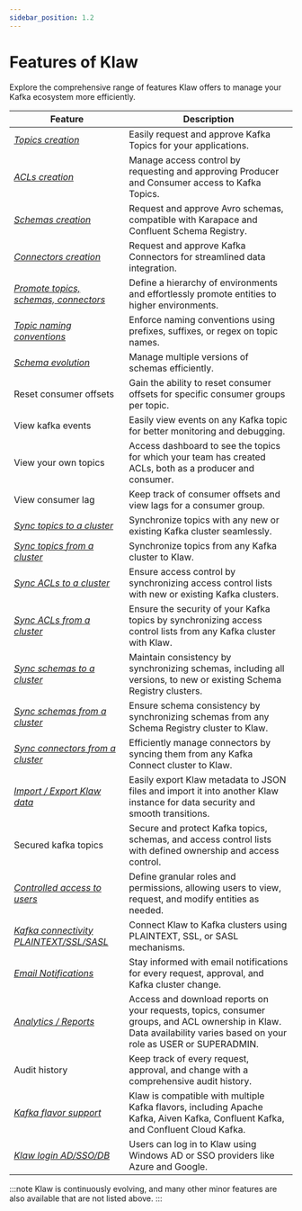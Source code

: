 ```yaml
---
sidebar_position: 1.2
---
```


# Features of Klaw

Explore the comprehensive range of features Klaw offers to manage your Kafka ecosystem more efficiently.

| Feature                                                                                        | Description                                                                                                                                                          |
| ---------------------------------------------------------------------------------------------- | -------------------------------------------------------------------------------------------------------------------------------------------------------------------- |
| [_Topics creation_](HowTo/topics/Request-a-new-topic)                                          | Easily request and approve Kafka Topics for your applications.                                                                                                       |
| [_ACLs creation_](HowTo/subscriptions/Request-a-subscription)                                  | Manage access control by requesting and approving Producer and Consumer access to Kafka Topics.                                                                      |
| [_Schemas creation_](HowTo/schemas/Request-a-schema)                                           | Request and approve Avro schemas, compatible with Karapace and Confluent Schema Registry.                                                                            |
| [_Connectors creation_](HowTo/connectors/Request-a-new-connector)                              | Request and approve Kafka Connectors for streamlined data integration.                                                                                               |
| [_Promote topics, schemas, connectors_](HowTo/topics/Promote-a-topic)                          | Define a hierarchy of environments and effortlessly promote entities to higher environments.                                                                         |
| [_Topic naming conventions_](HowTo/environments)                                               | Enforce naming conventions using prefixes, suffixes, or regex on topic names.                                                                                        |
| [_Schema evolution_](HowTo/schemas/manage-schemas)                                             | Manage multiple versions of schemas efficiently.                                                                                                                     |
| Reset consumer offsets                                                                         | Gain the ability to reset consumer offsets for specific consumer groups per topic.                                                                                   |
| View kafka events                                                                              | Easily view events on any Kafka topic for better monitoring and debugging.                                                                                           |
| View your own topics                                                                           | Access dashboard to see the topics for which your team has created ACLs, both as a producer and consumer.                                                            |
| View consumer lag                                                                              | Keep track of consumer offsets and view lags for a consumer group.                                                                                                   |
| [_Sync topics to a cluster_](HowTo/kafka-cluster-migration/sync-topics-to-cluster)             | Synchronize topics with any new or existing Kafka cluster seamlessly.                                                                                                |
| [_Sync topics from a cluster_](HowTo/kafka-cluster-migration/sync-topics-from-cluster)         | Synchronize topics from any Kafka cluster to Klaw.                                                                                                                   |
| [_Sync ACLs to a cluster_](HowTo/kafka-cluster-migration/sync-acls-to-cluster)                 | Ensure access control by synchronizing access control lists with new or existing Kafka clusters.                                                                     |
| [_Sync ACLs from a cluster_](HowTo/kafka-cluster-migration/sync-acls-from-cluster)             | Ensure the security of your Kafka topics by synchronizing access control lists from any Kafka cluster with Klaw.                                                     |
| [_Sync schemas to a cluster_](HowTo/kafka-cluster-migration/sync-schemas-to-cluster)           | Maintain consistency by synchronizing schemas, including all versions, to new or existing Schema Registry clusters.                                                  |
| [_Sync schemas from a cluster_](HowTo/kafka-cluster-migration/sync-schemas-from-cluster)       | Ensure schema consistency by synchronizing schemas from any Schema Registry cluster to Klaw.                                                                         |
| [_Sync connectors from a cluster_](HowTo/kafka-cluster-migration/sync-connectors-from-cluster) | Efficiently manage connectors by syncing them from any Kafka Connect cluster to Klaw.                                                                                |
| [_Import / Export Klaw data_](HowTo/exportimport)                                              | Easily export Klaw metadata to JSON files and import it into another Klaw instance for data security and smooth transitions.                                         |
| Secured kafka topics                                                                           | Secure and protect Kafka topics, schemas, and access control lists with defined ownership and access control.                                                        |
| [_Controlled access to users_](HowTo/rolespermissions)                                         | Define granular roles and permissions, allowing users to view, request, and modify entities as needed.                                                               |
| [_Kafka connectivity PLAINTEXT/SSL/SASL_](HowTo/clusterconnectivity)                           | Connect Klaw to Kafka clusters using PLAINTEXT, SSL, or SASL mechanisms.                                                                                             |
| [_Email Notifications_](HowTo/notifications)                                                   | Stay informed with email notifications for every request, approval, and Kafka cluster change.                                                                        |
| [_Analytics / Reports_](HowTo/analytics)                                                       | Access and download reports on your requests, topics, consumer groups, and ACL ownership in Klaw. Data availability varies based on your role as USER or SUPERADMIN. |
| Audit history                                                                                  | Keep track of every request, approval, and change with a comprehensive audit history.                                                                                |
| [_Kafka flavor support_](HowTo/clusters)                                                       | Klaw is compatible with multiple Kafka flavors, including Apache Kafka, Aiven Kafka, Confluent Kafka, and Confluent Cloud Kafka.                                     |
| [_Klaw login AD/SSO/DB_](HowTo/authentication)                                                 | Users can log in to Klaw using Windows AD or SSO providers like Azure and Google.                                                                                    |

:::note
Klaw is continuously evolving, and many other minor features are also available that are not listed above.
:::
